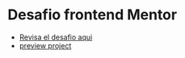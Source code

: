 # Desafio frontend Mentor
- [Revisa el desafio aqui](https://www.frontendmentor.io/challenges/ecommerce-product-page-UPsZ9MJp6)
- [preview project]()